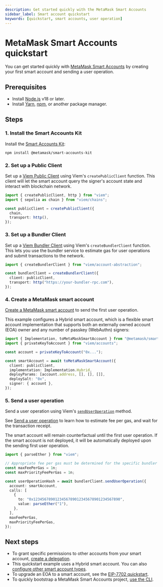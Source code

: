 ```yaml
---
description: Get started quickly with the MetaMask Smart Accounts
sidebar_label: Smart account quickstart
keywords: [quickstart, smart accounts, user operation]
---
```


# MetaMask Smart Accounts quickstart

You can get started quickly with [MetaMask Smart Accounts](../../concepts/smart-accounts.md) by creating your first smart account and sending a user operation.

## Prerequisites

- Install [Node.js](https://nodejs.org/en/blog/release/v18.18.0) v18 or later.
- Install [Yarn](https://yarnpkg.com/),
    [npm](https://docs.npmjs.com/downloading-and-installing-node-js-and-npm), or another package manager.

## Steps

### 1. Install the Smart Accounts Kit

Install the [Smart Accounts Kit](https://www.npmjs.com/package/@metamask/smart-accounts-kit):

```bash npm2yarn
npm install @metamask/smart-accounts-kit
```

### 2. Set up a Public Client

Set up a [Viem Public Client](https://viem.sh/docs/clients/public) using Viem's `createPublicClient` function. This client will let the smart account query the signer's account state and interact with blockchain network.

```typescript
import { createPublicClient, http } from "viem";
import { sepolia as chain } from "viem/chains";

const publicClient = createPublicClient({
  chain,
  transport: http(),
});
```

### 3. Set up a Bundler Client

Set up a [Viem Bundler Client](https://viem.sh/account-abstraction/clients/bundler) using Viem's `createBundlerClient` function. This lets you use the bundler service to estimate gas for user operations and submit transactions to the network.

```typescript
import { createBundlerClient } from "viem/account-abstraction";

const bundlerClient = createBundlerClient({
  client: publicClient,
  transport: http("https://your-bundler-rpc.com"),
});
```

### 4. Create a MetaMask smart account

[Create a MetaMask smart account](../../guides/smart-accounts/create-smart-account.md) to send the first user operation.

This example configures a Hybrid smart account,
which is a flexible smart account implementation that supports both an externally owned account (EOA) owner and any number of passkey (WebAuthn) signers:

```typescript
import { Implementation, toMetaMaskSmartAccount } from "@metamask/smart-accounts-kit";
import { privateKeyToAccount } from "viem/accounts";

const account = privateKeyToAccount("0x...");

const smartAccount = await toMetaMaskSmartAccount({
  client: publicClient,
  implementation: Implementation.Hybrid,
  deployParams: [account.address, [], [], []],
  deploySalt: "0x",
  signer: { account },
});
```

### 5. Send a user operation

Send a user operation using Viem's [`sendUserOperation`](https://viem.sh/account-abstraction/actions/bundler/sendUserOperation) method.

See [Send a user operation](../../guides/smart-accounts/send-user-operation.md) to learn how to estimate fee per gas, and wait for the transaction receipt.

The smart account will remain counterfactual until the first user operation. If the smart account is not 
deployed, it will be automatically deployed upon the sending first user operation.

```ts
import { parseEther } from "viem";

// Appropriate fee per gas must be determined for the specific bundler being used.
const maxFeePerGas = 1n;
const maxPriorityFeePerGas = 1n;

const userOperationHash = await bundlerClient.sendUserOperation({
  account: smartAccount,
  calls: [
    {
      to: "0x1234567890123456789012345678901234567890",
      value: parseEther("1"),
    },
  ],
  maxFeePerGas,
  maxPriorityFeePerGas,
});
```

## Next steps

- To grant specific permissions to other accounts from your smart account, [create a delegation](../../guides/delegation/execute-on-smart-accounts-behalf.md).
- This quickstart example uses a Hybrid smart account.
  You can also [configure other smart account types](../../guides/smart-accounts/create-smart-account.md).
- To upgrade an EOA to a smart account, see the [EIP-7702 quickstart](eip7702.md).
- To quickly bootstrap a MetaMask Smart Accounts project, [use the CLI](../use-the-cli.md).
